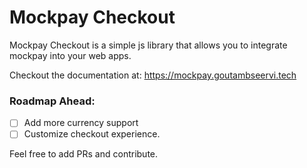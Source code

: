 # Mockpay Checkout

Mockpay Checkout is a simple js library that allows you to integrate mockpay into your web apps.

Checkout the documentation at: https://mockpay.goutambseervi.tech

### Roadmap Ahead:
- [ ] Add more currency support
- [ ] Customize checkout experience.

Feel free to add PRs and contribute.
